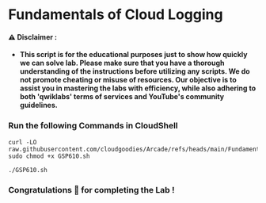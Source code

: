 #  Fundamentals of Cloud Logging


#### ⚠️ Disclaimer :
- **This script is for the educational purposes just to show how quickly we can solve lab. Please make sure that you have a thorough understanding of the instructions before utilizing any scripts. We do not promote cheating or  misuse of resources. Our objective is to assist you in mastering the labs with efficiency, while also adhering to both 'qwiklabs' terms of services and YouTube's community guidelines.**

### Run the following Commands in CloudShell 


```
curl -LO raw.githubusercontent.com/cloudgoodies/Arcade/refs/heads/main/Fundamentals%20of%20Cloud%20Logging/GSP610.sh
sudo chmod +x GSP610.sh

./GSP610.sh
```

### Congratulations 🎉 for completing the Lab !
